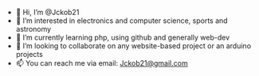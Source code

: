 - 👋 Hi, I’m @Jckob21
- 👀 I’m interested in electronics and computer science, sports and astronomy
- 🌱 I’m currently learning php, using github and generally web-dev
- 💞️ I’m looking to collaborate on any website-based project or an arduino projects
- 📫 You can reach me via email: Jckob21@gmail.com

<!---
Jckob21/Jckob21 is a ✨ special ✨ repository because its `README.md` (this file) appears on your GitHub profile.
You can click the Preview link to take a look at your changes.
--->
